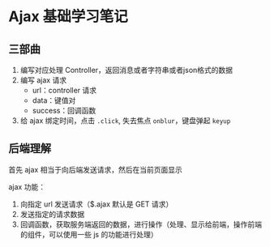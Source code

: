 # Ajax 基础学习笔记

## 三部曲

1. 编写对应处理 Controller，返回消息或者字符串或者json格式的数据
2. 编写 ajax 请求
   * url：controller 请求
   * data：键值对
   * success：回调函数
3. 给 ajax 绑定时间，点击 `.click`, 失去焦点 `onblur`，键盘弹起 `keyup`

## 后端理解

首先 ajax 相当于向后端发送请求，然后在当前页面显示

ajax 功能：

1. 向指定 url 发送请求（$.ajax 默认是 GET 请求）
2. 发送指定的请求数据
3. 回调函数，获取服务端返回的数据，进行操作（处理、显示给前端，操作前端的组件，可以使用一些 js 的功能进行处理）

